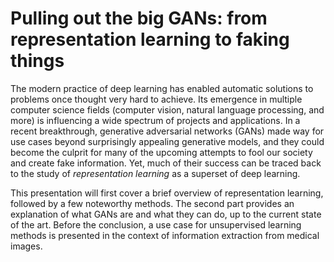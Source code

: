 # Pulling out the big GANs: from representation learning to faking things

The modern practice of deep learning has enabled automatic solutions to problems once thought very hard to achieve. Its emergence in multiple computer science fields (computer vision, natural language processing, and more) is influencing a wide spectrum of projects and applications. In a recent breakthrough, generative adversarial networks (GANs) made way for use cases beyond surprisingly appealing generative models, and they could become the culprit for many of the upcoming attempts to fool our society and create fake information. Yet, much of their success can be traced back to the study of _representation learning_ as a superset of deep learning.

This presentation will first cover a brief overview of representation learning, followed by a few noteworthy methods. The second part provides an explanation of what GANs are and what they can do, up to the current state of the art. Before the conclusion, a use case for unsupervised learning methods is presented in the context of information extraction from medical images.
